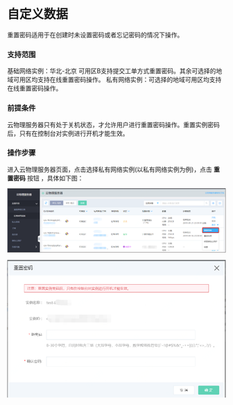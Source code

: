 # 自定义数据

重置密码适用于在创建时未设置密码或者忘记密码的情况下操作。

### 支持范围
基础网络实例：华北-北京 可用区B支持提交工单方式重置密码。其余可选择的地域可用区均支持在线重置密码操作。
私有网络实例：可选择的地域可用区均支持在线重置密码操作。

### 前提条件
云物理服务器只有处于关机状态，才允许用户进行重置密码操作。重置实例密码后，只有在控制台对实例进行开机才能生效。

### 操作步骤
进入云物理服务器页面，点击选择私有网络实例(以私有网络实例为例)，点击 **重置密码** 按钮 ，具体如下图：<br/>

![重置密码操作按钮](../../Image/reset-password-list.png)

![重置密码弹框](../../Image/reset-password.png)

